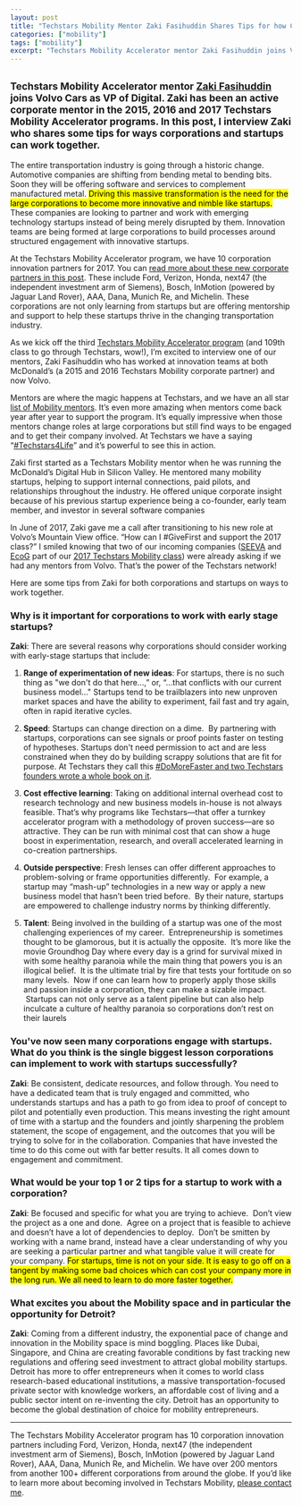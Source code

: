 ```yaml
---
layout: post
title: "Techstars Mobility Mentor Zaki Fasihuddin Shares Tips for how Corporations Can Work with Startups"
categories: ["mobility"]
tags: ["mobility"]
excerpt: "Techstars Mobility Accelerator mentor Zaki Fasihuddin joins Volvo Cars as VP of Digital. Zaki has been an active corporate mentor in the 2015, 2016 and 2017 Techstars Mobility Accelerator programs. In this post, I interview Zaki who shares some tips for ways corporations and startups can work together."
---
```


<h2 class="sub-title"><small>Techstars Mobility Accelerator mentor <a href="https://www.linkedin.com/in/zfasihuddin/">Zaki Fasihuddin</a> joins Volvo Cars as VP of Digital. Zaki has been an active corporate mentor in the 2015, 2016 and 2017 Techstars Mobility Accelerator programs. In this post, I interview Zaki who shares some tips for ways corporations and startups can work together.</small></h2>

The entire transportation industry is going through a historic change. Automotive companies are shifting from bending metal to bending bits. Soon they will be offering software and services to complement manufactured metal. <mark>Driving this massive transformation is the need for the large corporations to become more innovative and nimble like startups.</mark> These companies are looking to partner and work with emerging technology startups instead of being merely disrupted by them. Innovation teams are being formed at large corporations to build processes around structured engagement with innovative startups.

At the Techstars Mobility Accelerator program, we have 10 corporation innovation partners for 2017. You can <a href="https://tedserbinski.com/mobility/detroits-mobility-startup-ecosystem-on-the-rise/">read more about these new corporate partners in this post</a>. These include Ford, Verizon, Honda, next47 (the independent investment arm of Siemens), Bosch, InMotion (powered by Jaguar Land Rover), AAA, Dana, Munich Re, and Michelin. These corporations are not only learning from startups but are offering mentorship and support to help these startups thrive in the changing transportation industry.

As we kick off the third <a href="http://medium.com/techstars/introducing-the-techstars-mobility-class-of-2017-7e530147e2e8">Techstars Mobility Accelerator program</a> (and 109th class to go through Techstars, wow!), I&rsquo;m excited to interview one of our mentors, Zaki Fasihuddin who has worked at innovation teams at both McDonald&rsquo;s (a 2015 and 2016 Techstars Mobility corporate partner) and now Volvo.

Mentors are where the magic happens at Techstars, and we have an all star <a href="http://www.techstars.com/mentors/?ts_program=mobility-program#program-filter">list of Mobility mentors</a>. It&rsquo;s even more amazing when mentors come back year after year to support the program. It&rsquo;s equally impressive when those mentors change roles at large corporations but still find ways to be engaged and to get their company involved. At Techstars we have a saying &ldquo;<a href="https://twitter.com/hashtag/Techstars4life?src=hash">#Techstars4Life</a>&rdquo; and it&rsquo;s powerful to see this in action.

Zaki first started as a Techstars Mobility mentor when he was running the McDonald&rsquo;s Digital Hub in Silicon Valley. He mentored many mobility startups, helping to support internal connections, paid pilots, and relationships throughout the industry. He offered unique corporate insight because of his previous startup experience being a co-founder, early team member, and investor in several software companies

In June of 2017, Zaki gave me a call after transitioning to his new role at Volvo&rsquo;s Mountain View office. &ldquo;How can I #GiveFirst and support the 2017 class?&rdquo; I smiled knowing that two of our incoming companies (<a href="https://www.seeva.tech/">SEEVA</a> and <a href="http://ecog.io/">EcoG</a> part of our <a href="http://medium.com/techstars/introducing-the-techstars-mobility-class-of-2017-7e530147e2e8">2017 Techstars Mobility class</a>) were already asking if we had any mentors from Volvo. That&rsquo;s the power of the Techstars network!

Here are some tips from Zaki for both corporations and startups on ways to work together.

### Why is it important for corporations to work with early stage startups?
**Zaki**: There are several reasons why corporations should consider working with early-stage startups that include:

1. **Range of experimentation of new ideas**: For startups, there is no such thing as "we don't do that here...,&rdquo; or, &ldquo;...that conflicts with our current business model..." Startups tend to be trailblazers into new unproven market spaces and have the ability to experiment, fail fast and try again, often in rapid iterative cycles.

2. **Speed**: Startups can change direction on a dime. &nbsp;By partnering with startups, corporations can see signals or proof points faster on testing of hypotheses. Startups don't need permission to act and are less constrained when they do by building scrappy solutions that are fit for purpose. At Techstars they call this <a href="http://domorefaster.techstars.com/">#DoMoreFaster and two Techstars founders wrote a whole book on it</a>.

3. **Cost effective learning**: Taking on additional internal overhead cost to research technology and new business models in-house is not always feasible. That&rsquo;s why programs like Techstars&mdash;that offer a turnkey accelerator program with a methodology of proven success&mdash;are so attractive. They can be run with minimal cost that can show a huge boost in experimentation, research, and overall accelerated learning in co-creation partnerships.

4. **Outside perspective**: Fresh lenses can offer different approaches to problem-solving or frame opportunities differently. &nbsp;For example, a startup may &ldquo;mash-up&rdquo; technologies in a new way or apply a new business model that hasn&rsquo;t been tried before. &nbsp;By their nature, startups are empowered to challenge industry norms by thinking differently.

5. **Talent**: Being involved in the building of a startup was one of the most challenging experiences of my career. &nbsp;Entrepreneurship is sometimes thought to be glamorous, but it is actually the opposite. &nbsp;It&rsquo;s more like the movie Groundhog Day where every day is a grind for survival mixed in with some healthy paranoia while the main thing that powers you is an illogical belief. &nbsp;It is the ultimate trial by fire that tests your fortitude on so many levels. &nbsp;Now if one can learn how to properly apply those skills and passion inside a corporation, they can make a sizable impact. &nbsp;Startups can not only serve as a talent pipeline but can also help inculcate a culture of healthy paranoia so corporations don&rsquo;t rest on their laurels

### You've now seen many corporations engage with startups. What do you think is the single biggest lesson corporations can implement to work with startups successfully?
**Zaki**: Be consistent, dedicate resources, and follow through. You need to have a dedicated team that is truly engaged and committed, who understands startups and has a path to go from idea to proof of concept to pilot and potentially even production. This means investing the right amount of time with a startup and the founders and jointly sharpening the problem statement, the scope of engagement, and the outcomes that you will be trying to solve for in the collaboration. Companies that have invested the time to do this come out with far better results. It all comes down to engagement and commitment.

### What would be your top 1 or 2 tips for a startup to work with a corporation?
**Zaki**: Be focused and specific for what you are trying to achieve. &nbsp;Don&rsquo;t view the project as a one and done. &nbsp;Agree on a project that is feasible to achieve and doesn&rsquo;t have a lot of dependencies to deploy. &nbsp;Don&rsquo;t be smitten by working with a name brand, instead have a clear understanding of why you are seeking a particular partner and what tangible value it will create for your company. <mark>For startups, time is not on your side. It is easy to go off on a tangent by making some bad choices which can cost your company more in the long run. We all need to learn to do more faster together.</mark>

### What excites you about the Mobility space and in particular the opportunity for Detroit?
**Zaki**: Coming from a different industry, the exponential pace of change and innovation in the Mobility space is mind boggling. Places like Dubai, Singapore, and China are creating favorable conditions by fast tracking new regulations and offering seed investment to attract global mobility startups. Detroit has more to offer entrepreneurs when it comes to world class research-based educational institutions, a massive transportation-focused private sector with knowledge workers, an affordable cost of living and a public sector intent on re-inventing the city. Detroit has an opportunity to become the global destination of choice for mobility entrepreneurs.

---

The Techstars Mobility Accelerator program has 10 corporation innovation partners including Ford, Verizon, Honda, next47 (the independent investment arm of Siemens), Bosch, InMotion (powered by Jaguar Land Rover), AAA, Dana, Munich Re, and Michelin. We have over 200 mentors from another 100+ different corporations from around the globe. If you&rsquo;d like to learn more about becoming involved in Techstars Mobility, <a href="https://tedserbinski.com/contact/">please contact me</a>.
